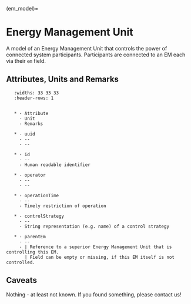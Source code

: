 (em_model)=

# Energy Management Unit

A model of an Energy Management Unit that controls the power of connected system participants. 
Participants are connected to an EM each via their `em` field.

## Attributes, Units and Remarks

```{list-table}
   :widths: 33 33 33
   :header-rows: 1


   * - Attribute
     - Unit
     - Remarks

   * - uuid
     - --
     - --

   * - id
     - --
     - Human readable identifier

   * - operator
     - --
     - --

   * - operationTime
     - --
     - Timely restriction of operation

   * - controlStrategy
     - --
     - String representation (e.g. name) of a control strategy

   * - parentEm
     - --
     - | Reference to a superior Energy Management Unit that is controlling this EM.
       | Field can be empty or missing, if this EM itself is not controlled.

```

## Caveats

Nothing - at least not known.
If you found something, please contact us!
